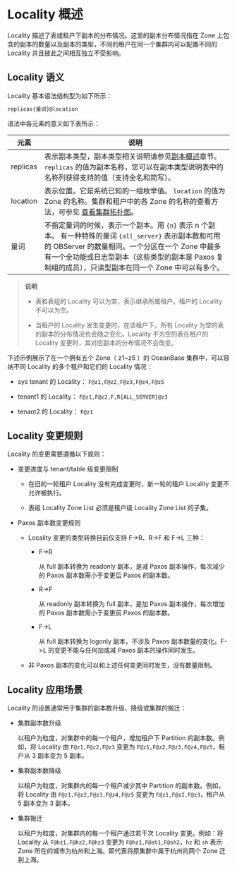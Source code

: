 # Locality 概述

Locality 描述了表或租户下副本的分布情况。这里的副本分布情况指在 Zone 上包含的副本的数量以及副本的类型，不同的租户在同一个集群内可以配置不同的 Locality 并且彼此之间相互独立不受影响。

## Locality 语义

Locality 基本语法结构型为如下所示：

```sql
replicas{量词}@location
```

语法中各元素的意义如下表所示：

|  **元素**  |                                                                                    **说明**                                                                                     |
|----------|-------------------------------------------------------------------------------------------------------------------------------------------------------------------------------|
| replicas | 表示副本类型，副本类型相关说明请参见[副本概述](../3.manage-replicas/1.administrator-guide-overview-of-replicas.md)章节。  `replicas` 的值为副本名称，您可以在副本类型说明表中的名称列获得支持的值（支持全名和简写）。                                 |
| location | 表示位置。它是系统已知的一组枚举值。  `location` 的值为 Zone 的名称。集群和租户中的各 Zone 的名称的查看方法，可参见 [查看集群拓扑图](../../6.basic-database-management/1.manage-clusters/6.view-cluster-topology.md)。                                |
| 量词       | 不指定量词的时候，表示一个副本。用 `{n}` 表示 n 个副本。 有一种特殊的量词 `{all_server}` 表示副本数和可用的 OBServer 的数量相同。一个分区在一个 Zone 中最多有一个全功能或日志型副本（这些类型的副本是 Paxos 复制组的成员），只读型副本在同一个 Zone 中可以有多个。 |

>**说明**
>
>* 表和表组的 Locality 可以为空，表示继承所属租户。租户的 Locality 不可以为空。
>
>* 当租户的 Locality 发生变更时，在该租户下，所有 Locality 为空的表的副本的分布情况也会随之变化。Locality 不为空的表在租户的 Locality 变更时，其对应副本的分布情况不会改变。

下述示例展示了在一个拥有五个 Zone（ z1\~z5 ）的 OceanBase 集群中，可以容纳不同 Locality 的多个租户和它们的 Locality 情况：

* sys tenant 的 Locality： `F@z1,F@z2,F@z3,F@z4,F@z5`

* tenant1 的 Locality： `F@z1,F@z2,F,R{ALL_SERVER}@z3`

* tenant2 的 Locality： `F@z1`

## Locality 变更规则

Locality 的变更需要遵循以下规则：

* 变更进度与 tenant/table 级变更限制

  * 在旧的一轮租户 Locality 没有完成变更时，新一轮的租户 Locality 变更不允许被执行。

  * 表级 Locality Zone List 必须是租户级 Locality Zone List 的子集。

* Paxos 副本数变更规则

  * Locality 变更的类型转换目前仅支持 F-\>R、R-\>F 和 F-\>L 三种：

    * F-\>R

      从 full 副本转换为 readonly 副本，是减 Paxos 副本操作，每次减少的 Paxos 副本数需小于变更后 Paxos 的副本数。

    * R-\>F

      从 readonly 副本转换为 full 副本，是加 Paxos 副本操作，每次增加的 Paxos 副本数需小于变更前 Paxos 的副本数。

    * F-\>L

      从 full 副本转换为 logonly 副本，不涉及 Paxos 副本数量的变化。F-\>L 的变更不能与任何加或减 Paxos 副本的操作同时发生。

  * 非 Paxos 副本的变化可以和上述任何变更同时发生，没有数量限制。

## Locality 应用场景

Locality 的设置通常用于集群的副本数升级、降级或集群的搬迁：

* 集群副本数升级

  以租户为粒度，对集群中的每一个租户，增加租户下 Partition 的副本数。例如，将 Locality 由 `F@z1,F@z2,F@z3` 变更为 `F@z1,F@z2,F@z3,F@z4,F@z5`，租户从 3 副本变为 5 副本。

* 集群副本数降级

  以租户为粒度，对集群内的每一个租户减少其中 Partition 的副本数。例如，将 Locality 由 `F@z1,F@z2,F@z3,F@z4,F@z5` 变更为 `F@z1,F@z2,F@z3`，租户从 5 副本变为 3 副本。

* 集群搬迁

  以租户为粒度，对集群内的每一个租户通过若干次 Locality 变更。例如：将 Locality 从 `F@hz1,F@hz2,F@hz3` 变更为 `F@hz1,F@sh1,F@sh2`，`hz` 和 `sh` 表示 Zone 所在的城市为杭州和上海。即代表将原集群中属于杭州的两个 Zone 迁到上海。
